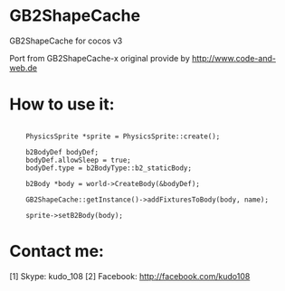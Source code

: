 # GB2ShapeCache
GB2ShapeCache for cocos v3

Port from GB2ShapeCache-x original provide by http://www.code-and-web.de

# How to use it:
```

    PhysicsSprite *sprite = PhysicsSprite::create();
    
    b2BodyDef bodyDef;
    bodyDef.allowSleep = true;
    bodyDef.type = b2BodyType::b2_staticBody;
    
    b2Body *body = world->CreateBody(&bodyDef);
    
    GB2ShapeCache::getInstance()->addFixturesToBody(body, name);
    
    sprite->setB2Body(body);

```

# Contact me:
[1] Skype: kudo_108
[2] Facebook: http://facebook.com/kudo108
